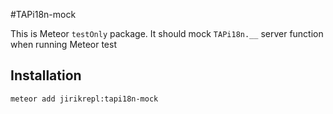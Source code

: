 #TAPi18n-mock

This is Meteor `testOnly` package. 
It should mock `TAPi18n.__` server function when running Meteor test

## Installation
`meteor add jirikrepl:tapi18n-mock`
